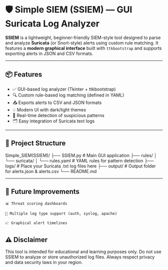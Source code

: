 # 🛡️ Simple SIEM (SSIEM) — GUI Suricata Log Analyzer

**SSIEM** is a lightweight, beginner-friendly SIEM-style tool designed to parse and analyze **Suricata** (or Snort-style) alerts using custom rule matching. 
It features a **modern graphical interface** built with `ttkbootstrap` and supports exporting alerts in JSON and CSV formats.

---

## 📦 Features

- ✅ GUI-based log analyzer (Tkinter + ttkbootstrap)
- 🔍 Custom rule-based log matching (defined in YAML)
- 📤 Exports alerts to CSV and JSON formats
- 💡 Modern UI with dark/light themes
- 🧪 Real-time detection of suspicious patterns
- 🗂️ Easy integration of Suricata text logs

---

## 📁 Project Structure

Simple_SIEM(SSIEM)/
├── SSIEM.py # Main GUI application
├── rules/
│ └── suricata/
│   └── rules.yaml # YAML rules for pattern detection
├── logs/ # Place your Suricata .txt log files here
├── output/ # Output folder for alerts.json & alerts.csv
└── README.md

---

## 🧠 Future Improvements

    📊 Threat scoring dashboards

    📂 Multiple log type support (auth, syslog, apache)

    📈 Graphical alert timelines

## ⚠️ Disclaimer

This tool is intended for educational and learning purposes only. Do not use SSIEM to analyze or store unauthorized log files. Always respect privacy and data security laws in your region.
